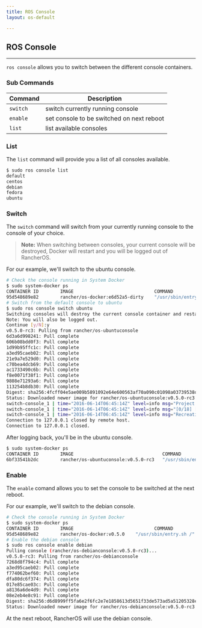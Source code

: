 ```yaml
---
title: ROS Console
layout: os-default

---
```


## ROS Console
---

`ros console` allows you to switch between the different console containers.

### Sub Commands

|Command | Description |
|--------|-------------|
| `switch`	| switch currently running console |
|  `enable` |	set console to be switched on next reboot |
| `list`	| list available consoles |

### List

The `list` command will provide you a list of all consoles available.

```bash
$ sudo ros console list
default
centos
debian
fedora
ubuntu
```

### Switch

The `switch` command will switch from your currently running console to the console of your choice. 

> **Note:** When switching between consoles, your current console will be destroyed, Docker will restart and you will be logged out of RancherOS. 

For our example, we'll switch to the ubuntu console. 

```bash
# Check the console running in System Docker
$ sudo system-docker ps
CONTAINER ID        IMAGE                              COMMAND                  CREATED             STATUS              PORTS               NAMES
95d548689e82        rancher/os-docker:e6d52a5-dirty    "/usr/sbin/entry.sh /"   About an hour ago   Up About an hour                        docker
# Switch from the default console to ubuntu
$ sudo ros console switch ubuntu
Switching consoles will destroy the current console container and restart Docker.
Note: You will also be logged out.
Continue [y/N]:y
v0.5.0-rc3: Pulling from rancher/os-ubuntuconsole
6d3a6d998241: Pull complete 
606b08bdd0f3: Pull complete 
1d99b95ffc1c: Pull complete 
a3ed95caeb02: Pull complete 
21e9a7e529d0: Pull complete 
c70bea4dcb69: Pull complete 
ac1733490c6b: Pull complete 
f8e0071f38f1: Pull complete 
9808e71293a6: Pull complete 
113254b8db30: Pull complete 
Digest: sha256:4fcff04e5ae009b5891092e64e600563af70a090c01098a03739538d04291afa
Status: Downloaded newer image for rancher/os-ubuntuconsole:v0.5.0-rc3
switch-console_1 | time="2016-06-14T06:45:14Z" level=info msg="Project [os]: Starting project " 
switch-console_1 | time="2016-06-14T06:45:14Z" level=info msg="[0/18] [console]: Starting " 
switch-console_1 | time="2016-06-14T06:45:14Z" level=info msg="Recreating console" 
Connection to 127.0.0.1 closed by remote host.
Connection to 127.0.0.1 closed.
```

After logging back, you'll be in the ubuntu console. 

```bash
$ sudo system-docker ps
CONTAINER ID        IMAGE                                 COMMAND                  CREATED              STATUS              PORTS               NAMES
6bf33541b2dc        rancher/os-ubuntuconsole:v0.5.0-rc3   "/usr/sbin/entry.sh /"   About a minute ago   Up About a minute  
```

### Enable

The `enable` comand allows you to set the console to be switched at the next reboot. 

For our example, we'll switch to the debian console.

```bash
# Check the console running in System Docker
$ sudo system-docker ps
CONTAINER ID        IMAGE                              COMMAND                  CREATED             STATUS              PORTS               NAMES
95d548689e82        rancher/os-docker:v0.5.0    "/usr/sbin/entry.sh /"   About an hour ago   Up About an hour                        docker
# Enable the debian console
$ sudo ros console enable debian
Pulling console (rancher/os-debianconsole:v0.5.0-rc3)...
v0.5.0-rc3: Pulling from rancher/os-debianconsole
7268d8f794c4: Pull complete 
a3ed95caeb02: Pull complete 
f774062bef60: Pull complete 
dfa80dc6f374: Pull complete 
017e85cae03c: Pull complete 
a8136a6de4d9: Pull complete 
08e2eb4e8c91: Pull complete 
Digest: sha256:d6d8999ff5fa6e2f6fc2e7e1858613d5651f33de573ad5a51205328e50887734
Status: Downloaded newer image for rancher/os-debianconsole:v0.5.0-rc3
```

At the next reboot, RancherOS will use the debian console. 

